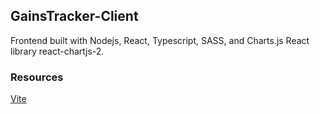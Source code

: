 ## GainsTracker-Client

Frontend built with Nodejs, React, Typescript, SASS, and Charts.js React library react-chartjs-2.

### Resources

[Vite](https://vitejs.dev/)
